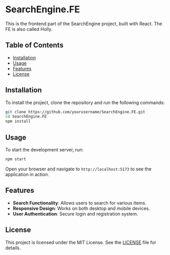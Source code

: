 # SearchEngine.FE

This is the frontend part of the SearchEngine project, built with React.
The FE is also called Holly.

## Table of Contents

- [Installation](#installation)
- [Usage](#usage)
- [Features](#features)
- [License](#license)

## Installation

To install the project, clone the repository and run the following commands:

```bash
git clone https://github.com/yourusername/SearchEngine.FE.git
cd SearchEngine.FE
npm install
```

## Usage

To start the development server, run:

```bash
npm start
```

Open your browser and navigate to `http://localhost:5173` to see the application in action.

## Features

- **Search Functionality**: Allows users to search for various items.
- **Responsive Design**: Works on both desktop and mobile devices.
- **User Authentication**: Secure login and registration system.

## License

This project is licensed under the MIT License. See the [LICENSE](LICENSE) file for details.
